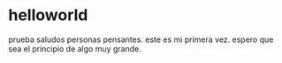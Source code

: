 # helloworld
prueba
saludos personas pensantes.
este es mi primera vez.
espero que sea el principio de algo muy grande.

